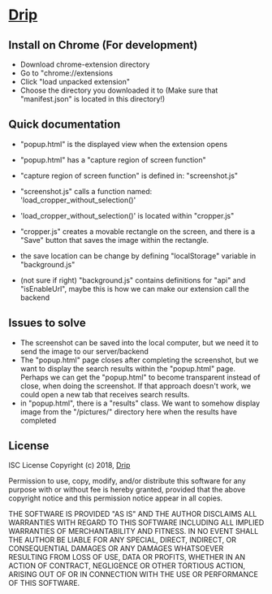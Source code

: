 # <a href="#">Drip</a>

## Install on Chrome (For development)

* Download chrome-extension directory
* Go to "chrome://extensions
* Click "load unpacked extension"
* Choose the directory you downloaded it to (Make sure that "manifest.json" is located in this directory!)


## Quick documentation
* "popup.html" is the displayed view when the extension opens
* "popup.html" has a "capture region of screen function"
* "capture region of screen function" is defined in: "screenshot.js"
* "screenshot.js" calls a function named: 'load_cropper_without_selection()' 
* 'load_cropper_without_selection()' is located within "cropper.js"
* "cropper.js" creates a movable rectangle on the screen, and there is a "Save" button that saves the image within the rectangle.

* the save location can be change by defining "localStorage" variable in "background.js"
* (not sure if right) "background.js" contains definitions for "api" and "isEnableUrl", maybe this is how we can make our extension call the backend 



## Issues to solve
* The screenshot can be saved into the local computer, but we need it to send the image to our server/backend
* The "popup.html" page closes after completing the screenshot, but we want to display the search results within the "popup.html" page. Perhaps we can get the "popup.html" to become transparent instead of close, when doing the screenshot. If that approach doesn't work, we could open a new tab that receives search results.
* in "popup.html", there is a "results" class. We want to somehow display image from the "/pictures/" directory here when the results have completed

## License

ISC License Copyright (c) 2018, <a href="#">Drip</a>

Permission to use, copy, modify, and/or distribute this software for any purpose with or without fee is hereby granted, provided that the above copyright notice and this permission notice appear in all copies.

THE SOFTWARE IS PROVIDED "AS IS" AND THE AUTHOR DISCLAIMS ALL WARRANTIES WITH REGARD TO THIS SOFTWARE INCLUDING ALL IMPLIED WARRANTIES OF MERCHANTABILITY AND FITNESS. IN NO EVENT SHALL THE AUTHOR BE LIABLE FOR ANY SPECIAL, DIRECT, INDIRECT, OR CONSEQUENTIAL DAMAGES OR ANY DAMAGES WHATSOEVER RESULTING FROM LOSS OF USE, DATA OR PROFITS, WHETHER IN AN ACTION OF CONTRACT, NEGLIGENCE OR OTHER TORTIOUS ACTION, ARISING OUT OF OR IN CONNECTION WITH THE USE OR PERFORMANCE OF THIS SOFTWARE.

